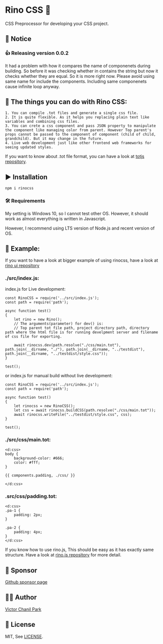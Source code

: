 # Rino CSS 🦏
CSS Preprocessor for developing your CSS project.

## 📢 Notice
### 👍 Releasing version 0.0.2
It had a problem with how it compares the name of componenets during building. So before it was checking whether in contains the string but now it checks whether they are equal. So it is more right now. Please avoid using same name for include the components. Including same componenets cause infinite loop anyway.

## 💪 The things you can do with Rino CSS:
```
1. You can compile .tot files and generate a single css file.
2. It is quite flexible. As it helps you replacing plain text like variables and combining css files.
3. You can crete a css component and pass JSON property to manipulate the component like managing color from parent. However Top parent's props cannot be passed to the component of component (child of child, grandchild). But it may change in the future.
4. Live web development just like other frontend web frameworks for seeing updated styles.
```

If you want to know about .tot file format, you can have a look at [totjs repository](https://github.com/opdev1004/totjs).

## ▶️ Installation
```
npm i rinocss
```

### 🛠 Requirements
My setting is Windows 10, so I cannot test other OS. However, it should work as almost everything is written in Javascript.

However, I recommend using LTS version of Node.js and recent version of OS.

## 📖 Example:
If you want to have a look at bigger example of using rinocss, have a look at
[rino ui repository](https://github.com/opdev1004/rinoui)
### ./src/index.js:
index.js for Live development:
```
const RinoCSS = require('../src/index.js');
const path = require('path');

async function test()
{
    let rino = new Rino();
    // The arguments(parameter) for dev() is:
    // Top parent tot file path, project directory path, directory path where the html file is for running develpment server and filename of css file for exporting.

    await rinocss.dev(path.resolve("./css/main.tot"), path.join(__dirname, "./"), path.join(__dirname, "../testdist"), path.join(__dirname, "../testdist/style.css"));
}

test();
```
or index.js for manual build without live development:

```
const RinoCSS = require('../src/index.js');
const path = require('path');

async function test()
{
    let rinocss = new RinoCSS();
    let css = await rinocss.buildCSS(path.resolve("./css/main.tot"));
    await rinocss.writeFile("../testdist/style.css", css);
}

test();
```
### ./src/css/main.tot:
```
<d:css>
body {
    background-color: #666;
    color: #fff;
}

{{ components.padding, ./css/ }}

</d:css>
```

### .src/css/padding.tot:
```
<d:css>
.pa-1 {
    padding: 2px;
}

.pa-2 {
    padding: 4px;
}
</d:css>
```
If you know how to use rino.js, This should be easy as it has exactly same structure. Have a look at [rino.js repository](https://github.com/opdev1004/rinojs) for more detail.

## 💪 Sponsor 
[Github sponsor page](https://github.com/sponsors/opdev1004)

## 👨‍💻 Author
[Victor Chanil Park](https://github.com/opdev1004)

## 💯 License
MIT, See [LICENSE](./LICENSE).
